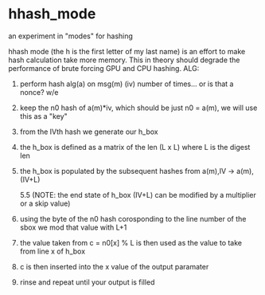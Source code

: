 # hhash_mode
an experiment in "modes" for hashing

hhash mode (the h is the first letter of my last name) is an effort to make
hash calculation take more memory. This in theory should degrade the performance
of brute forcing GPU and CPU hashing. 
ALG:
1. perform hash alg(a) on msg(m) (iv) number of times... or is that a nonce? w/e 
2. keep the n0 hash of a(m)*iv, which should be just n0 = a(m), we will use this as a "key"
3. from the IVth hash we generate our h_box
4. the h_box is defined as a matrix of the len (L x L) where L is the digest len
5. the h_box is populated by the subsequent hashes from a(m),IV -> a(m),(IV+L) 

	5.5 (NOTE: the end state of h_box (IV+L) can be modified by a multiplier or a skip value)
6. using the byte of the n0 hash corosponding to the line number of the sbox we mod that value with L+1
7. the value taken from c = n0[x] % L is then used as the value to take from line x of h_box
8. c is then inserted into the x value of the output paramater
9. rinse and repeat until your output is filled

